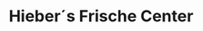---
title: "Hieber´s Frische Center"
url: /muellheim-im-markgraeflerland/hieber-s-frische-center-schliengener-strasse/
shop: Supermarkt
---